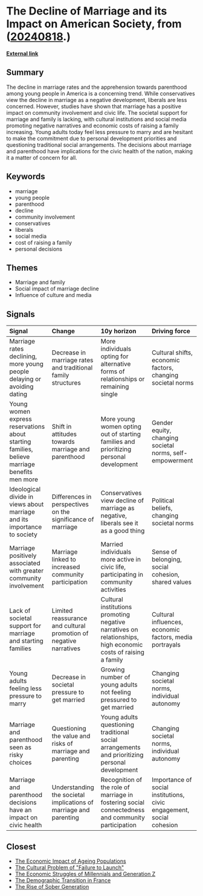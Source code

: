 # __The Decline of Marriage and its Impact on American Society__, from ([20240818](https://kghosh.substack.com/p/20240818).)

__[External link](https://ifstudies.org/blog/the-societal-cost-of-the-marriage-decline)__



## Summary

The decline in marriage rates and the apprehension towards parenthood among young people in America is a concerning trend. While conservatives view the decline in marriage as a negative development, liberals are less concerned. However, studies have shown that marriage has a positive impact on community involvement and civic life. The societal support for marriage and family is lacking, with cultural institutions and social media promoting negative narratives and economic costs of raising a family increasing. Young adults today feel less pressure to marry and are hesitant to make the commitment due to personal development priorities and questioning traditional social arrangements. The decisions about marriage and parenthood have implications for the civic health of the nation, making it a matter of concern for all.

## Keywords

* marriage
* young people
* parenthood
* decline
* community involvement
* conservatives
* liberals
* social media
* cost of raising a family
* personal decisions

## Themes

* Marriage and family
* Social impact of marriage decline
* Influence of culture and media

## Signals

| Signal                                                                                       | Change                                                            | 10y horizon                                                                                                   | Driving force                                                        |
|:---------------------------------------------------------------------------------------------|:------------------------------------------------------------------|:--------------------------------------------------------------------------------------------------------------|:---------------------------------------------------------------------|
| Marriage rates declining, more young people delaying or avoiding dating                      | Decrease in marriage rates and traditional family structures      | More individuals opting for alternative forms of relationships or remaining single                            | Cultural shifts, economic factors, changing societal norms           |
| Young women express reservations about starting families, believe marriage benefits men more | Shift in attitudes towards marriage and parenthood                | More young women opting out of starting families and prioritizing personal development                        | Gender equity, changing societal norms, self-empowerment             |
| Ideological divide in views about marriage and its importance to society                     | Differences in perspectives on the significance of marriage       | Conservatives view decline of marriage as negative, liberals see it as a good thing                           | Political beliefs, changing societal norms                           |
| Marriage positively associated with greater community involvement                            | Marriage linked to increased community participation              | Married individuals more active in civic life, participating in community activities                          | Sense of belonging, social cohesion, shared values                   |
| Lack of societal support for marriage and starting families                                  | Limited reassurance and cultural promotion of negative narratives | Cultural institutions promoting negative narratives on relationships, high economic costs of raising a family | Cultural influences, economic factors, media portrayals              |
| Young adults feeling less pressure to marry                                                  | Decrease in societal pressure to get married                      | Growing number of young adults not feeling pressured to get married                                           | Changing societal norms, individual autonomy                         |
| Marriage and parenthood seen as risky choices                                                | Questioning the value and risks of marriage and parenting         | Young adults questioning traditional social arrangements and prioritizing personal development                | Changing societal norms, individual autonomy                         |
| Marriage and parenthood decisions have an impact on civic health                             | Understanding the societal implications of marriage and parenting | Recognition of the role of marriage in fostering social connectedness and community participation             | Importance of social institutions, civic engagement, social cohesion |

## Closest

* [The Economic Impact of Ageing Populations](bff595b72330d833dba477e2dc2a5656)
* [The Cultural Problem of "Failure to Launch"](c6a3cc9fe503779d0ad2ec2c66aa7fb8)
* [The Economic Struggles of Millennials and Generation Z](86001e4fb7b55397aece664afd67001a)
* [The Demographic Transition in France](526a1dc9707f62b939644c3b3ea6dcf0)
* [The Rise of Sober Generation](94960bd3c0ad4c594fd56651f4087128)